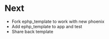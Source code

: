 # Next
  * Fork ephp_template to work with new phoenix
  * Add ephp_template to app and test
  * Share back template
